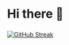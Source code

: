 # Hi there 👋

<!--
- 🔭 I’m currently working on ...
- 🌱 I’m currently learning Java
- 👯 I’m looking to collaborate on 
- 🤔 I’m looking for help with Spring Boot
- 💬 Ask me about Formula 1
-->

###

<a href="https://git.io/streak-stats"><img src="https://streak-stats.demolab.com?user=LuisArjona&theme=prussian&date_format=j%2Fn%5B%2FY%5D&exclude_days=Sun%2CSat" alt="GitHub Streak" /></a>
